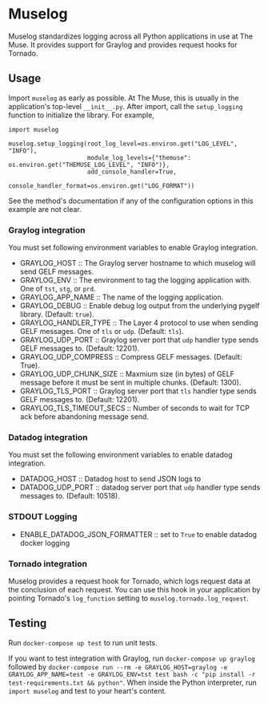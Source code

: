 # Muselog #

Muselog standardizes logging across all Python applications in use at The Muse. It provides support
for Graylog and provides request hooks for Tornado.

## Usage

Import `muselog` as early as possible. At The Muse, this is usually in the application's top-level `__init__.py`.
After import, call the `setup_logging` function to initialize the library. For example,

```
import muselog

muselog.setup_logging(root_log_level=os.environ.get("LOG_LEVEL", "INFO"),
                      module_log_levels={"themuse": os.environ.get("THEMUSE_LOG_LEVEL", "INFO")},
                      add_console_handler=True,
                      console_handler_format=os.environ.get("LOG_FORMAT"))
```

See the method's documentation if any of the configuration options in this example are not clear.

### Graylog integration
You must set following environment variables to enable Graylog integration.

- GRAYLOG_HOST              :: The Graylog server hostname to which muselog will send GELF messages.
- GRAYLOG_ENV               :: The environment to tag the logging application with. One of `tst`, `stg`, or `prd`.
- GRAYLOG_APP_NAME          :: The name of the logging application.
- GRAYLOG_DEBUG             :: Enable debug log output from the underlying pygelf library. (Default: `true`).
- GRAYLOG_HANDLER_TYPE      :: The Layer 4 protocol to use when sending GELF messages. One of `tls` or `udp`. (Default: `tls`).
- GRAYLOG_UDP_PORT          :: Graylog server port that `udp` handler type sends GELF messages to. (Default: 12201).
- GRAYLOG_UDP_COMPRESS      :: Compress GELF messages. (Default: True).
- GRAYLOG_UDP_CHUNK_SIZE    :: Maxmium size (in bytes) of GELF message before it must be sent in multiple chunks. (Default: 1300).
- GRAYLOG_TLS_PORT          :: Graylog server port that `tls` handler type sends GELF messages to. (Default: 12201).
- GRAYLOG_TLS_TIMEOUT_SECS  :: Number of seconds to wait for TCP ack before abandoning message send.

### Datadog integration
You must set the following environment variables to enable datadog integration.

- DATADOG_HOST            :: Datadog host to send JSON logs to
- DATADOG_UDP_PORT        :: datadog server port that `udp` handler type sends messages to. (Default: 10518).


### STDOUT Logging 
- ENABLE_DATADOG_JSON_FORMATTER  :: set to `True` to enable datadog docker logging 


### Tornado integration
Muselog provides a request hook for Tornado, which logs request data at the conclusion of each request.
You can use this hook in your application by pointing Tornado's `log_function` setting to `muselog.tornado.log_request`.

## Testing

Run `docker-compose up test` to run unit tests.

If you want to test integration with Graylog, run `docker-compose up graylog` followed by
`docker-compose run --rm -e GRAYLOG_HOST=graylog -e GRAYLOG_APP_NAME=test -e GRAYLOG_ENV=tst test bash -c "pip install -r test-requirements.txt && python"`. When inside the Python interpreter, run `import muselog` and test
to your heart's content.
